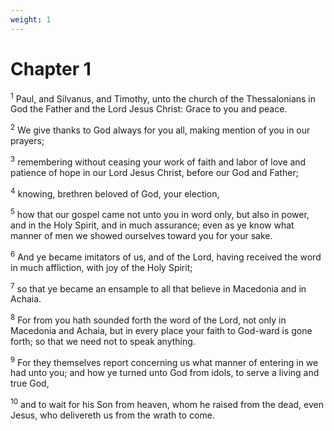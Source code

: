 ```yaml
---
weight: 1
---
```


# Chapter 1

<sup>1</sup> Paul, and Silvanus, and Timothy, unto the church of the Thessalonians in God the Father and the Lord Jesus Christ: Grace to you and peace. 

<sup>2</sup> We give thanks to God always for you all, making mention of you in our prayers; 

<sup>3</sup> remembering without ceasing your work of faith and labor of love and patience of hope in our Lord Jesus Christ, before our God and Father; 

<sup>4</sup> knowing, brethren beloved of God, your election, 

<sup>5</sup> how that our gospel came not unto you in word only, but also in power, and in the Holy Spirit, and in much assurance; even as ye know what manner of men we showed ourselves toward you for your sake. 

<sup>6</sup> And ye became imitators of us, and of the Lord, having received the word in much affliction, with joy of the Holy Spirit; 

<sup>7</sup> so that ye became an ensample to all that believe in Macedonia and in Achaia. 

<sup>8</sup> For from you hath sounded forth the word of the Lord, not only in Macedonia and Achaia, but in every place your faith to God-ward is gone forth; so that we need not to speak anything. 

<sup>9</sup> For they themselves report concerning us what manner of entering in we had unto you; and how ye turned unto God from idols, to serve a living and true God, 

<sup>10</sup> and to wait for his Son from heaven, whom he raised from the dead, even Jesus, who delivereth us from the wrath to come. 


